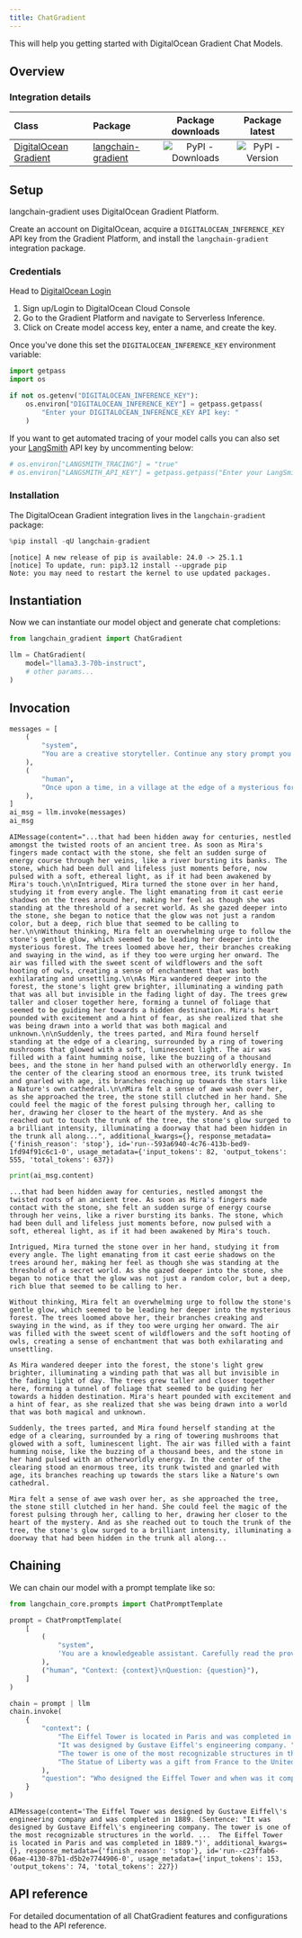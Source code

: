 ```yaml
---
title: ChatGradient
---
```


This will help you getting started with DigitalOcean Gradient Chat Models.

## Overview

### Integration details

| Class | Package | Package downloads | Package latest |
| :--- | :--- | :---: | :---: |
| [DigitalOcean Gradient](https://python.langchain.com/docs/api_reference/llms/langchain_gradient.llms.LangchainGradient/) | [langchain-gradient](https://python.langchain.com/docs/api_reference/langchain-gradient_api_reference/) | ![PyPI - Downloads](https://img.shields.io/pypi/dm/langchain-gradient?style=flat-square&label=%20) | ![PyPI - Version](https://img.shields.io/pypi/v/langchain-gradient?style=flat-square&label=%20) |

## Setup

langchain-gradient uses DigitalOcean Gradient Platform.  

Create an account on DigitalOcean, acquire a `DIGITALOCEAN_INFERENCE_KEY` API key from the Gradient Platform, and install the `langchain-gradient` integration package.

### Credentials

Head to [DigitalOcean Login](https://cloud.digitalocean.com/login)

1. Sign up/Login to DigitalOcean Cloud Console
2. Go to the Gradient Platform and navigate to Serverless Inference.
3. Click on Create model access key, enter a name, and create the key.

Once you've done this set the `DIGITALOCEAN_INFERENCE_KEY` environment variable:

```python
import getpass
import os

if not os.getenv("DIGITALOCEAN_INFERENCE_KEY"):
    os.environ["DIGITALOCEAN_INFERENCE_KEY"] = getpass.getpass(
        "Enter your DIGITALOCEAN_INFERENCE_KEY API key: "
    )
```

If you want to get automated tracing of your model calls you can also set your [LangSmith](https://docs.smith.langchain.com/) API key by uncommenting below:

```python
# os.environ["LANGSMITH_TRACING"] = "true"
# os.environ["LANGSMITH_API_KEY"] = getpass.getpass("Enter your LangSmith API key: ")
```

### Installation

The DigitalOcean Gradient integration lives in the `langchain-gradient` package:

```python
%pip install -qU langchain-gradient
```

```output
[notice] A new release of pip is available: 24.0 -> 25.1.1
[notice] To update, run: pip3.12 install --upgrade pip
Note: you may need to restart the kernel to use updated packages.
```

## Instantiation

Now we can instantiate our model object and generate chat completions:

```python
from langchain_gradient import ChatGradient

llm = ChatGradient(
    model="llama3.3-70b-instruct",
    # other params...
)
```

## Invocation

```python
messages = [
    (
        "system",
        "You are a creative storyteller. Continue any story prompt you receive in an engaging and imaginative way.",
    ),
    (
        "human",
        "Once upon a time, in a village at the edge of a mysterious forest, a young girl named Mira found a glowing stone...",
    ),
]
ai_msg = llm.invoke(messages)
ai_msg
```

```output
AIMessage(content="...that had been hidden away for centuries, nestled amongst the twisted roots of an ancient tree. As soon as Mira's fingers made contact with the stone, she felt an sudden surge of energy course through her veins, like a river bursting its banks. The stone, which had been dull and lifeless just moments before, now pulsed with a soft, ethereal light, as if it had been awakened by Mira's touch.\n\nIntrigued, Mira turned the stone over in her hand, studying it from every angle. The light emanating from it cast eerie shadows on the trees around her, making her feel as though she was standing at the threshold of a secret world. As she gazed deeper into the stone, she began to notice that the glow was not just a random color, but a deep, rich blue that seemed to be calling to her.\n\nWithout thinking, Mira felt an overwhelming urge to follow the stone's gentle glow, which seemed to be leading her deeper into the mysterious forest. The trees loomed above her, their branches creaking and swaying in the wind, as if they too were urging her onward. The air was filled with the sweet scent of wildflowers and the soft hooting of owls, creating a sense of enchantment that was both exhilarating and unsettling.\n\nAs Mira wandered deeper into the forest, the stone's light grew brighter, illuminating a winding path that was all but invisible in the fading light of day. The trees grew taller and closer together here, forming a tunnel of foliage that seemed to be guiding her towards a hidden destination. Mira's heart pounded with excitement and a hint of fear, as she realized that she was being drawn into a world that was both magical and unknown.\n\nSuddenly, the trees parted, and Mira found herself standing at the edge of a clearing, surrounded by a ring of towering mushrooms that glowed with a soft, luminescent light. The air was filled with a faint humming noise, like the buzzing of a thousand bees, and the stone in her hand pulsed with an otherworldly energy. In the center of the clearing stood an enormous tree, its trunk twisted and gnarled with age, its branches reaching up towards the stars like a Nature's own cathedral.\n\nMira felt a sense of awe wash over her, as she approached the tree, the stone still clutched in her hand. She could feel the magic of the forest pulsing through her, calling to her, drawing her closer to the heart of the mystery. And as she reached out to touch the trunk of the tree, the stone's glow surged to a brilliant intensity, illuminating a doorway that had been hidden in the trunk all along...", additional_kwargs={}, response_metadata={'finish_reason': 'stop'}, id='run--593a6940-4c76-413b-bed9-1fd94f91c6c1-0', usage_metadata={'input_tokens': 82, 'output_tokens': 555, 'total_tokens': 637})
```

```python
print(ai_msg.content)
```

```output
...that had been hidden away for centuries, nestled amongst the twisted roots of an ancient tree. As soon as Mira's fingers made contact with the stone, she felt an sudden surge of energy course through her veins, like a river bursting its banks. The stone, which had been dull and lifeless just moments before, now pulsed with a soft, ethereal light, as if it had been awakened by Mira's touch.

Intrigued, Mira turned the stone over in her hand, studying it from every angle. The light emanating from it cast eerie shadows on the trees around her, making her feel as though she was standing at the threshold of a secret world. As she gazed deeper into the stone, she began to notice that the glow was not just a random color, but a deep, rich blue that seemed to be calling to her.

Without thinking, Mira felt an overwhelming urge to follow the stone's gentle glow, which seemed to be leading her deeper into the mysterious forest. The trees loomed above her, their branches creaking and swaying in the wind, as if they too were urging her onward. The air was filled with the sweet scent of wildflowers and the soft hooting of owls, creating a sense of enchantment that was both exhilarating and unsettling.

As Mira wandered deeper into the forest, the stone's light grew brighter, illuminating a winding path that was all but invisible in the fading light of day. The trees grew taller and closer together here, forming a tunnel of foliage that seemed to be guiding her towards a hidden destination. Mira's heart pounded with excitement and a hint of fear, as she realized that she was being drawn into a world that was both magical and unknown.

Suddenly, the trees parted, and Mira found herself standing at the edge of a clearing, surrounded by a ring of towering mushrooms that glowed with a soft, luminescent light. The air was filled with a faint humming noise, like the buzzing of a thousand bees, and the stone in her hand pulsed with an otherworldly energy. In the center of the clearing stood an enormous tree, its trunk twisted and gnarled with age, its branches reaching up towards the stars like a Nature's own cathedral.

Mira felt a sense of awe wash over her, as she approached the tree, the stone still clutched in her hand. She could feel the magic of the forest pulsing through her, calling to her, drawing her closer to the heart of the mystery. And as she reached out to touch the trunk of the tree, the stone's glow surged to a brilliant intensity, illuminating a doorway that had been hidden in the trunk all along...
```

## Chaining

We can chain our model with a prompt template like so:

```python
from langchain_core.prompts import ChatPromptTemplate

prompt = ChatPromptTemplate(
    [
        (
            "system",
            'You are a knowledgeable assistant. Carefully read the provided context and answer the user\'s question. If the answer is present in the context, cite the relevant sentence. If not, reply with "Not found in context."',
        ),
        ("human", "Context: {context}\nQuestion: {question}"),
    ]
)

chain = prompt | llm
chain.invoke(
    {
        "context": (
            "The Eiffel Tower is located in Paris and was completed in 1889. "
            "It was designed by Gustave Eiffel's engineering company. "
            "The tower is one of the most recognizable structures in the world. "
            "The Statue of Liberty was a gift from France to the United States."
        ),
        "question": "Who designed the Eiffel Tower and when was it completed?",
    }
)
```

```output
AIMessage(content='The Eiffel Tower was designed by Gustave Eiffel\'s engineering company and was completed in 1889. (Sentence: "It was designed by Gustave Eiffel\'s engineering company. The tower is one of the most recognizable structures in the world. ...  The Eiffel Tower is located in Paris and was completed in 1889.")', additional_kwargs={}, response_metadata={'finish_reason': 'stop'}, id='run--c23ffab6-06ae-4130-87b1-d5b2e7744906-0', usage_metadata={'input_tokens': 153, 'output_tokens': 74, 'total_tokens': 227})
```

## API reference

For detailed documentation of all ChatGradient features and configurations head to the API reference.
